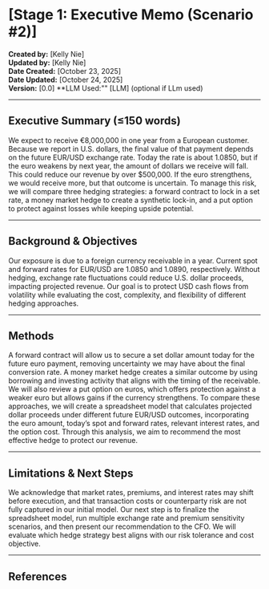 # [Stage 1: Executive Memo (Scenario #2)]

**Created by:** [Kelly Nie]  
**Updated by:** [Kelly Nie]  
**Date Created:** [October 23, 2025]  
**Date Updated:** [October 24, 2025]  
**Version:** [0.0]
**LLM Used:"" [LLM] (optional if LLm used)

---

## Executive Summary (≤150 words)

We expect to receive €8,000,000 in one year from a European customer. Because we report in U.S. dollars, the final value of that payment depends on the future EUR/USD exchange rate. Today the rate is about 1.0850, but if the euro weakens by next year, the amount of dollars we receive will fall. This could reduce our revenue by over $500,000. If the euro strengthens, we would receive more, but that outcome is uncertain. To manage this risk, we will compare three hedging strategies: a forward contract to lock in a set rate, a money market hedge to create a synthetic lock-in, and a put option to protect against losses while keeping upside potential.


---

## Background & Objectives
Our exposure is due to a foreign currency receivable in a year. Current spot and forward rates for EUR/USD are 1.0850 and 1.0890, respectively. Without hedging, exchange rate fluctuations could reduce U.S. dollar proceeds, impacting projected revenue. Our goal is to protect USD cash flows from volatility while evaluating the cost, complexity, and flexibility of different hedging approaches.

---

## Methods
A forward contract will allow us to secure a set dollar amount today for the future euro payment, removing uncertainty we may have about the final conversion rate. A money market hedge creates a similar outcome by using borrowing and investing activity that aligns with the timing of the receivable. We will also review a put option on euros, which offers protection against a weaker euro but allows gains if the currency strengthens. To compare these approaches, we will create a spreadsheet model that calculates projected dollar proceeds under different future EUR/USD outcomes, incorporating the euro amount, today’s spot and forward rates, relevant interest rates, and the option cost. Through this analysis, we aim to recommend the most effective hedge to protect our revenue.

---

## Limitations & Next Steps
We acknowledge that market rates, premiums, and interest rates may shift before execution, and that transaction costs or counterparty risk are not fully captured in our initial model. Our next step is to finalize the spreadsheet model, run multiple exchange rate and premium sensitivity scenarios, and then present our recommendation to the CFO. We will evaluate which hedge strategy best aligns with our risk tolerance and cost objective.

---

## References

